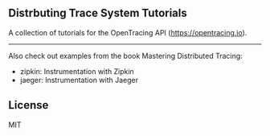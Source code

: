 ## Distrbuting Trace System Tutorials
A collection of tutorials for the OpenTracing API (https://opentracing.io).

------------

Also check out examples from the book Mastering Distributed Tracing:

* zipkin: Instrumentation with Zipkin
* jaeger: Instrumentation with Jaeger

## License
MIT
